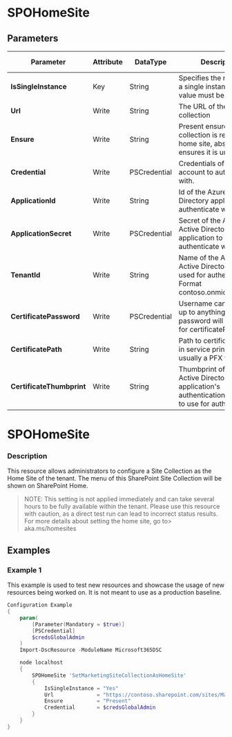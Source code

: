 ﻿# SPOHomeSite

## Parameters

| Parameter | Attribute | DataType | Description | Allowed Values |
| --- | --- | --- | --- | --- |
| **IsSingleInstance** | Key | String | Specifies the resource is a single instance, the value must be 'Yes' |Yes|
| **Url** | Write | String | The URL of the home site collection ||
| **Ensure** | Write | String | Present ensures the site collection is registered as home site, absent ensures it is unregistered |Present, Absent|
| **Credential** | Write | PSCredential | Credentials of the account to authenticate with. ||
| **ApplicationId** | Write | String | Id of the Azure Active Directory application to authenticate with. ||
| **ApplicationSecret** | Write | PSCredential | Secret of the Azure Active Directory application to authenticate with. ||
| **TenantId** | Write | String | Name of the Azure Active Directory tenant used for authentication. Format contoso.onmicrosoft.com ||
| **CertificatePassword** | Write | PSCredential | Username can be made up to anything but password will be used for certificatePassword ||
| **CertificatePath** | Write | String | Path to certificate used in service principal usually a PFX file. ||
| **CertificateThumbprint** | Write | String | Thumbprint of the Azure Active Directory application's authentication certificate to use for authentication. ||

# SPOHomeSite

### Description

This resource allows administrators to configure a Site Collection as the Home
Site of the tenant. The menu of this SharePoint Site Collection will be shown on
SharePoint Home.

> NOTE:
> This setting is not applied immediately and can take several hours to be fully
> available within the tenant. Please use this resource with caution, as a direct
> test run can lead to incorrect status results.
> For more details about setting the home site, go to> aka.ms/homesites

## Examples

### Example 1

This example is used to test new resources and showcase the usage of new resources being worked on.
It is not meant to use as a production baseline.

```powershell
Configuration Example
{
    param(
        [Parameter(Mandatory = $true)]
        [PSCredential]
        $credsGlobalAdmin
    )
    Import-DscResource -ModuleName Microsoft365DSC

    node localhost
    {
        SPOHomeSite 'SetMarketingSiteCollectionAsHomeSite'
        {
            IsSingleInstance = "Yes"
            Url              = "https://contoso.sharepoint.com/sites/Marketing"
            Ensure           = "Present"
            Credential       = $credsGlobalAdmin
        }
    }
}
```

